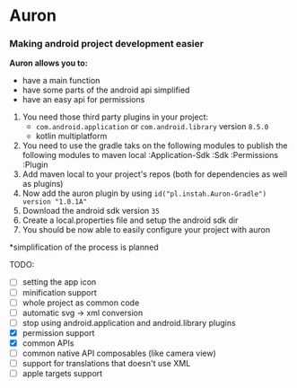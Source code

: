 # Auron
### Making android project development easier

**Auron allows you to:**
- have a main function
- have some parts of the android api simplified
- have an easy api for permissions

1. You need those third party plugins in your project:
   - `com.android.application` or `com.android.library` version `8.5.0`
   - kotlin multiplatform
2. You need to use the gradle taks on the following modules to publish the following modules to maven local
  :Application-Sdk :Sdk :Permissions :Plugin
3. Add maven local to your project's repos (both for dependencies as well as plugins)
4. Now add the auron plugin by using `id("pl.instah.Auron-Gradle") version "1.0.1A"`
5. Download the android sdk version `35`
6. Create a local.properties file and setup the android sdk dir
7. You should be now able to easily configure your project with auron

\*simplification of the process is planned

TODO:
- [ ] setting the app icon
- [ ] minification support
- [ ] whole project as common code
- [ ] automatic svg -> xml conversion
- [ ] stop using android.application and android.library plugins
- [X] permission support
- [X] common APIs
- [ ] common native API composables (like camera view)
- [ ] support for translations that doesn't use XML
- [ ] apple targets support